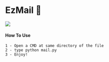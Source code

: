 # EzMail 📨

<img src="https://user-images.githubusercontent.com/99289712/194922623-cfa6efb4-e153-40bb-9414-063362d16585.png"/>

#### How To Use
```
1 - Open a CMD at same directory of the file
2 - type python mail.py
3 - Enjoy!
```
